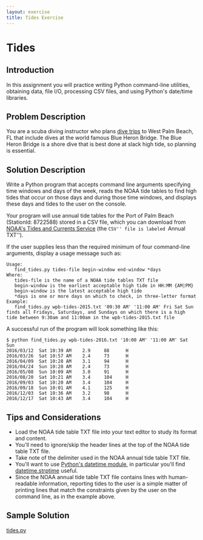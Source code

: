 ```yaml
---
layout: exercise
title: Tides Exercise
---
```


# Tides

## Introduction

In this assignment you will practice writing Python command-line utilities, obtaining data, file I/O, processing CSV files, and using Python's date/time libraries.

## Problem Description

You are a scuba diving instructor who plans [dive trips](http://proscuba.training/trips.html) to West Palm Beach, FL that include dives at the world famous Blue Heron Bridge. The Blue Heron Bridge is a shore dive that is best done at slack high tide, so planning is essential.

## Solution Description

Write a Python program that accepts command line arguments specifying time windows and days of the week, reads the NOAA tide tables to find high tides that occur on those days and during those time windows, and displays these days and tides to the user on the console.

Your program will use annual tide tables for the Port of Palm Beach (StationId: 8722588) stored in a CSV file, which you can download from [NOAA's Tides and Currents Service](https://tidesandcurrents.noaa.gov/noaatidepredictions/NOAATidesFacade.jsp?Stationid=8722588) (the ``CSV'' file is labeled ``Annual TXT'').

If the user supplies less than the required minimum of four command-line arguments, display a usage message such as:

```
Usage:
   find_tides.py tides-file begin-window end-window *days
Where:
   tides-file is the name of a NOAA tide tables TXT file
   begin-window is the earliest acceptable high tide in HH:MM {AM|PM}
   begin-window is the latest acceptable high tide
   *days is one or more days on which to check, in three-letter format
Example:
   find_tides.py wpb-tides-2015.txt '09:30 AM' '11:00 AM' Fri Sat Sun
finds all Fridays, Saturdays, and Sundays on which there is a high
tide between 9:30am and 11:00am in the wpb-tides-2015.txt file
```

A successful run of the program will look something like this:

```
$ python find_tides.py wpb-tides-2016.txt '10:00 AM' '11:00 AM' Sat Sun
2016/03/12	Sat	10:39 AM	2.9		88		H
2016/03/26	Sat	10:57 AM	2.4		73		H
2016/04/09	Sat	10:28 AM	3.1		94		H
2016/04/24	Sun	10:28 AM	2.4		73		H
2016/05/08	Sun	10:09 AM	3.0		91		H
2016/08/20	Sat	10:21 AM	3.4		104		H
2016/09/03	Sat	10:20 AM	3.4		104		H
2016/09/18	Sun	10:01 AM	4.1		125		H
2016/12/03	Sat	10:36 AM	3.2		98		H
2016/12/17	Sat	10:43 AM	3.4		104		H
```


## Tips and Considerations

- Load the NOAA tide table TXT file into your text editor to study its format and content.
- You'll need to ignore/skip the header lines at the top of the NOAA tide table TXT file.
- Take note of the delimiter used in the NOAA annual tide table TXT file.
- You'll want to use [Python's datetime module](https://docs.python.org/3/library/datetime.html), in particular you'll find [datetime.strptime](https://docs.python.org/3/library/datetime.html#datetime.datetime.strptime) useful.
- Since the NOAA annual tide table TXT file contains lines with human-readable information, reporting tides to the user is a simple matter of printing lines that match the constraints given by the user on the command line, as in the example above.

## Sample Solution

[tides.py](tides.py)
